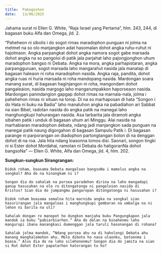 ```yaml
---
title:  Pabagashon
date:   13/06/2025
---
```


Jahama surat ni Ellen G. White, “Raja Israel yang Pertama”, hlm. 243, 244, di bagasan buku Alfa dan Omega, jld. 2.

“Paheheon ni sibolis i do sogot rimas maradophon punguan ni jolma na metmet na so olo manjangkon adat hasomalan dohot angka ruhu-ruhut ni hajolmaon. Angka parpangkat dohot angka namora sogot gabe marsada dohot angka na so pangoloi di patik jala parjahat laho pajongjonghon uhum maradophon bangso ni Debata. Angka na mora, angka parhapistaran, angka parpangguruan, sogot marsada laho mangarahut nasida jala manatap di bagasan haleaon ni roha maradophon nasida. Angka raja, pandita, dohot angka ruas ni huria marsada ni roha mandopang nasida. Mardongan soara manang surat, di bagasan haginjangon ni roha, mangondam dohot pangaleaion, nasida margogo laho mangarumpakkon haporseaon nasida. Mardongan panindangion gapgap dohot rimas na marnala-nala, jolma i pahehehon rimas ni situan na torop. Di na so marhaposan di hata “Songon i do Hata ni buku na Badia” laho manaluhon angka na pabadiahon ari Sabbat na sian Bibel, radotan nasida do angka patik na manegai laho manghungkupi hahurangan nasida. Asa tarbarita jala diramoti angka sibahen patik i unduk di bagasan uhum ari Minggu. Alai nasida na marhabiaran maradophon debata, ndang jadi manjangkon sada punguan na manegai patik naung digorgahon di bagasan Sampulu Patik i. Di bagasan parange ni parporangan on diadophon partongtangan bolon di na denggan dohot di na roa. Jala hita ndang loasonna lomos disi. Saonari, songon tingki ni si Ester dohot Mordahai, ramotan ni Debata do hatigoranNa dohot bangsoNa” — Ellen G. White, Alfa dan Omega, jld. 4, hlm. 202.

**Sungkun-sungkun Sirangrangan:**

`Didok roham, boasama Debata mangaloas bangsoNa i mamolus angka na songkal? Aha do na hinangkam ni i?`

`Songon dia do sahalak na porsea paradehon dirina na laho mangadopi ganup hasusahan na olo ro ditongatonga ni pangoloion nasida di Kristus? Sian dia do jumpangmu pangaropan ditongatonga ni hasusahan i?`

`Didok roham boasama somalna hita marnida angka na songkal sian hasurirangan jala mangaloas i manghungkupi gombaran na umbalga na ni lehon ni barita na uli?`

`Sahalak dongan ro manopot ho dungkon manjaha buku Pangungkapon jala mandok ia buku “pabiarbiarhon.” Aha do dalan na binahenmu laho mangurupi ibana manangkasi dumenggan jala taruli hasonangan di rohana?`

`Sahalak jolma mandok, “Ndang porsea ahu na di haholongi Debata ahu manang manghalomohon ahu. Molo diboto ho nasa ulaonku, botoonma i boasa.” Alus dia do na laho silehononmu? Songon dia do jamita na sian si Rut dohot Ester papatarhon hatorangan tu ho?`